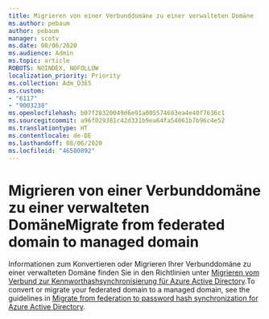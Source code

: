 ```yaml
---
title: Migrieren von einer Verbunddomäne zu einer verwalteten Domäne
ms.author: pebaum
author: pebaum
manager: scotv
ms.date: 08/06/2020
ms.audience: Admin
ms.topic: article
ROBOTS: NOINDEX, NOFOLLOW
localization_priority: Priority
ms.collection: Adm_O365
ms.custom:
- "6117"
- "9003238"
ms.openlocfilehash: b07f28320049d6e91a005574683ea4e40f7636c1
ms.sourcegitcommit: a96f029381c42d331b9ea64fa54061b7b96c4e52
ms.translationtype: HT
ms.contentlocale: de-DE
ms.lasthandoff: 08/06/2020
ms.locfileid: "46580892"
---
```

# <a name="migrate-from-federated-domain-to-managed-domain"></a><span data-ttu-id="14483-102">Migrieren von einer Verbunddomäne zu einer verwalteten Domäne</span><span class="sxs-lookup"><span data-stu-id="14483-102">Migrate from federated domain to managed domain</span></span>

<span data-ttu-id="14483-103">Informationen zum Konvertieren oder Migrieren Ihrer Verbunddomäne zu einer verwalteten Domäne finden Sie in den Richtlinien unter [Migrieren vom Verbund zur Kennworthashsynchronisierung für Azure Active Directory](https://docs.microsoft.com/azure/active-directory/hybrid/plan-migrate-adfs-password-hash-sync).</span><span class="sxs-lookup"><span data-stu-id="14483-103">To convert or migrate your federated domain to a managed domain, see the guidelines in [Migrate from federation to password hash synchronization for Azure Active Directory](https://docs.microsoft.com/azure/active-directory/hybrid/plan-migrate-adfs-password-hash-sync).</span></span>